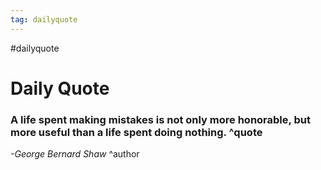 ```yaml
---
tag: dailyquote
---
```


#dailyquote

# Daily Quote

### A life spent making mistakes is not only more honorable, but more useful than a life spent doing nothing. ^quote
*-George Bernard Shaw* ^author
